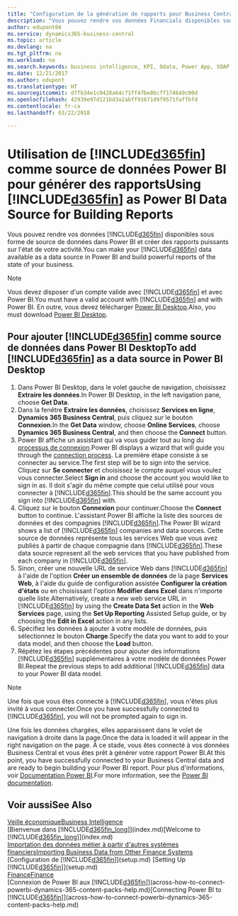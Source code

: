 ```yaml
---
title: "Configuration de la génération de rapports pour Business Central dans Power BI | Microsoft Docs"
description: "Vous pouvez rendre vos données Financials disponibles sous forme de source de données dans Power BI et créer des rapports puissants sur l'état de votre utilisation."
author: edupont04
ms.service: dynamics365-business-central
ms.topic: article
ms.devlang: na
ms.tgt_pltfrm: na
ms.workload: na
ms.search.keywords: business intelligence, KPI, Odata, Power App, SOAP, analysis
ms.date: 12/21/2017
ms.author: edupont
ms.translationtype: HT
ms.sourcegitcommit: d7fb34e1c9428a64c71ff47be8bcff174649c00d
ms.openlocfilehash: 42939e97d121bd3a2abff91671d9f9571faffbfd
ms.contentlocale: fr-ca
ms.lasthandoff: 03/22/2018

---
```

# <a name="using-included365finincludesd365finmdmd-as-power-bi-data-source-for-building-reports"></a><span data-ttu-id="8aecf-103">Utilisation de [!INCLUDE[d365fin](includes/d365fin_md.md)] comme source de données Power BI pour générer des rapports</span><span class="sxs-lookup"><span data-stu-id="8aecf-103">Using [!INCLUDE[d365fin](includes/d365fin_md.md)] as Power BI Data Source for Building Reports</span></span>
<span data-ttu-id="8aecf-104">Vous pouvez rendre vos données [!INCLUDE[d365fin](includes/d365fin_md.md)] disponibles sous forme de source de données dans Power BI et créer des rapports puissants sur l'état de votre activité.</span><span class="sxs-lookup"><span data-stu-id="8aecf-104">You can make your [!INCLUDE[d365fin](includes/d365fin_md.md)] data available as a data source in Power BI and build powerful reports of the state of your business.</span></span>  

> [!NOTE]  
> <span data-ttu-id="8aecf-105">Vous devez disposer d'un compte valide avec [!INCLUDE[d365fin](includes/d365fin_md.md)] et avec Power BI.</span><span class="sxs-lookup"><span data-stu-id="8aecf-105">You must have a valid account with [!INCLUDE[d365fin](includes/d365fin_md.md)] and with Power BI.</span></span> <span data-ttu-id="8aecf-106">En outre, vous devez télécharger [Power BI Desktop](https://powerbi.microsoft.com/en-us/desktop/).</span><span class="sxs-lookup"><span data-stu-id="8aecf-106">Also, you must download [Power BI Desktop](https://powerbi.microsoft.com/en-us/desktop/).</span></span>  

## <a name="to-add-included365finincludesd365finmdmd-as-a-data-source-in-power-bi-desktop"></a><span data-ttu-id="8aecf-107">Pour ajouter [!INCLUDE[d365fin](includes/d365fin_md.md)] comme source de données dans Power BI Desktop</span><span class="sxs-lookup"><span data-stu-id="8aecf-107">To add [!INCLUDE[d365fin](includes/d365fin_md.md)] as a data source in Power BI Desktop</span></span>
1. <span data-ttu-id="8aecf-108">Dans Power BI Desktop, dans le volet gauche de navigation, choisissez **Extraire les données**.</span><span class="sxs-lookup"><span data-stu-id="8aecf-108">In Power BI Desktop, in the left navigation pane, choose **Get Data**.</span></span>
2. <span data-ttu-id="8aecf-109">Dans la fenêtre **Extraire les données**, choisissez **Services en ligne**, **Dynamics 365 Business Central**, puis cliquez sur le bouton **Connexion**.</span><span class="sxs-lookup"><span data-stu-id="8aecf-109">In the **Get Data** window, choose **Online Services**, choose **Dynamics 365 Business Central**, and then choose the **Connect** button.</span></span>
3. <span data-ttu-id="8aecf-110">Power BI affiche un assistant qui va vous guider tout au long du [processus de connexion](across-how-to-connect-powerbi-dynamics-365-content-packs-help.md).</span><span class="sxs-lookup"><span data-stu-id="8aecf-110">Power BI displays a wizard that will guide you through the [connection process](across-how-to-connect-powerbi-dynamics-365-content-packs-help.md).</span></span> <span data-ttu-id="8aecf-111">La première étape consiste à se connecter au service.</span><span class="sxs-lookup"><span data-stu-id="8aecf-111">The first step will be to sign into the service.</span></span> <span data-ttu-id="8aecf-112">Cliquez sur **Se connecter** et choisissez le compte auquel vous voulez vous connecter.</span><span class="sxs-lookup"><span data-stu-id="8aecf-112">Select **Sign in** and choose the account you would like to sign in as.</span></span> <span data-ttu-id="8aecf-113">Il doit s'agir du même compte que celui utilisé pour vous connecter à [!INCLUDE[d365fin](includes/d365fin_md.md)].</span><span class="sxs-lookup"><span data-stu-id="8aecf-113">This should be the same account you sign into [!INCLUDE[d365fin](includes/d365fin_md.md)] with.</span></span>
4. <span data-ttu-id="8aecf-114">Cliquez sur le bouton **Connexion** pour continuer.</span><span class="sxs-lookup"><span data-stu-id="8aecf-114">Choose the **Connect** button to continue.</span></span> <span data-ttu-id="8aecf-115">L'assistant Power BI affiche la liste des sources de données et des compagnies [!INCLUDE[d365fin](includes/d365fin_md.md)].</span><span class="sxs-lookup"><span data-stu-id="8aecf-115">The Power BI wizard shows a list of [!INCLUDE[d365fin](includes/d365fin_md.md)] companies and data sources.</span></span> <span data-ttu-id="8aecf-116">Cette source de données représente tous les services Web que vous avez publiés à partir de chaque compagnie dans [!INCLUDE[d365fin](includes/d365fin_md.md)].</span><span class="sxs-lookup"><span data-stu-id="8aecf-116">These data source represent all the web services that you have published from each company in [!INCLUDE[d365fin](includes/d365fin_md.md)].</span></span>
5. <span data-ttu-id="8aecf-117">Sinon, créer une nouvelle URL de service Web dans [!INCLUDE[d365fin](includes/d365fin_md.md)] à l'aide de l'option **Créer un ensemble de données** de la page **Services Web**, à l'aide du guide de configuration assistée **Configurer la création d'états** ou en choisissant l'option **Modifier dans Excel** dans n'importe quelle liste.</span><span class="sxs-lookup"><span data-stu-id="8aecf-117">Alternatively, create a new web service URL in [!INCLUDE[d365fin](includes/d365fin_md.md)] by using the **Create Data Set** action in the **Web Services** page, using the **Set Up Reporting** Assisted Setup guide, or by choosing the **Edit in Excel** action in any lists.</span></span>
6. <span data-ttu-id="8aecf-118">Spécifiez les données à ajouter à votre modèle de données, puis sélectionnez le bouton **Charge**.</span><span class="sxs-lookup"><span data-stu-id="8aecf-118">Specify the data you want to add to your data model, and then choose the **Load** button.</span></span>
7. <span data-ttu-id="8aecf-119">Répétez les étapes précédentes pour ajouter des informations [!INCLUDE[d365fin](includes/d365fin_md.md)] supplémentaires à votre modèle de données Power BI.</span><span class="sxs-lookup"><span data-stu-id="8aecf-119">Repeat the previous steps to add additional [!INCLUDE[d365fin](includes/d365fin_md.md)] data to your Power BI data model.</span></span>

> [!NOTE]  
> <span data-ttu-id="8aecf-120">Une fois que vous êtes connecté à [!INCLUDE[d365fin](includes/d365fin_md.md)], vous n'êtes plus invité à vous connecter.</span><span class="sxs-lookup"><span data-stu-id="8aecf-120">Once you have successfully connected to [!INCLUDE[d365fin](includes/d365fin_md.md)], you will not be prompted again to sign in.</span></span>

<span data-ttu-id="8aecf-121">Une fois les données chargées, elles apparaissent dans le volet de navigation à droite dans la page.</span><span class="sxs-lookup"><span data-stu-id="8aecf-121">Once the data is loaded it will appear in the right navigation on the page.</span></span> <span data-ttu-id="8aecf-122">À ce stade, vous êtes connecté à vos données Business Central et vous êtes prêt à générer votre rapport Power BI.</span><span class="sxs-lookup"><span data-stu-id="8aecf-122">At this point, you have successfully connected to your Business Central data and are ready to begin building your Power BI report.</span></span> <span data-ttu-id="8aecf-123">Pour plus d'informations, voir [Documentation Power BI](https://powerbi.microsoft.com/documentation/powerbi-landing-page/).</span><span class="sxs-lookup"><span data-stu-id="8aecf-123">For more information, see the [Power BI documentation](https://powerbi.microsoft.com/documentation/powerbi-landing-page/).</span></span>

## <a name="see-also"></a><span data-ttu-id="8aecf-124">Voir aussi</span><span class="sxs-lookup"><span data-stu-id="8aecf-124">See Also</span></span>
[<span data-ttu-id="8aecf-125">Veille économique</span><span class="sxs-lookup"><span data-stu-id="8aecf-125">Business Intelligence</span></span>](bi.md)  
<span data-ttu-id="8aecf-126">[Bienvenue dans [!INCLUDE[d365fin_long](includes/d365fin_long_md.md)]](index.md)</span><span class="sxs-lookup"><span data-stu-id="8aecf-126">[Welcome to [!INCLUDE[d365fin_long](includes/d365fin_long_md.md)]](index.md)</span></span>  
[<span data-ttu-id="8aecf-127">Importation des données métier à partir d'autres systèmes financiers</span><span class="sxs-lookup"><span data-stu-id="8aecf-127">Importing Business Data from Other Finance Systems</span></span>](upload-data.md)  
<span data-ttu-id="8aecf-128">[Configuration de [!INCLUDE[d365fin](includes/d365fin_md.md)]](setup.md) </span><span class="sxs-lookup"><span data-stu-id="8aecf-128">[Setting Up [!INCLUDE[d365fin](includes/d365fin_md.md)]](setup.md) </span></span>  
[<span data-ttu-id="8aecf-129">Finance</span><span class="sxs-lookup"><span data-stu-id="8aecf-129">Finance</span></span>](finance.md)  
<span data-ttu-id="8aecf-130">[Connexion de Power BI aux [!INCLUDE[d365fin](includes/d365fin_md.md)]](across-how-to-connect-powerbi-dynamics-365-content-packs-help.md)</span><span class="sxs-lookup"><span data-stu-id="8aecf-130">[Connecting Power BI to [!INCLUDE[d365fin](includes/d365fin_md.md)]](across-how-to-connect-powerbi-dynamics-365-content-packs-help.md)</span></span>  

